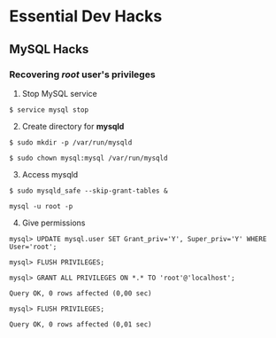 # Essential Dev Hacks

## MySQL Hacks

### Recovering _root_ user's privileges

1. Stop MySQL service 

```
$ service mysql stop
```

2. Create directory for **mysqld**

```
$ sudo mkdir -p /var/run/mysqld

$ sudo chown mysql:mysql /var/run/mysqld
```

3. Access mysqld

```
$ sudo mysqld_safe --skip-grant-tables &

mysql -u root -p
```

4. Give permissions 

```
mysql> UPDATE mysql.user SET Grant_priv='Y', Super_priv='Y' WHERE User='root';

mysql> FLUSH PRIVILEGES;

mysql> GRANT ALL PRIVILEGES ON *.* TO 'root'@'localhost';

Query OK, 0 rows affected (0,00 sec)

mysql> FLUSH PRIVILEGES;

Query OK, 0 rows affected (0,01 sec)
```
